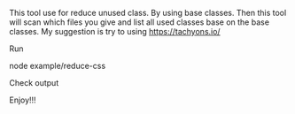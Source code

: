 This tool use for reduce unused class. By using base classes. Then this tool will scan which files you give and list all used
classes base on the base classes. My suggestion is try to using https://tachyons.io/

Run 


node example/reduce-css


Check output

Enjoy!!!
